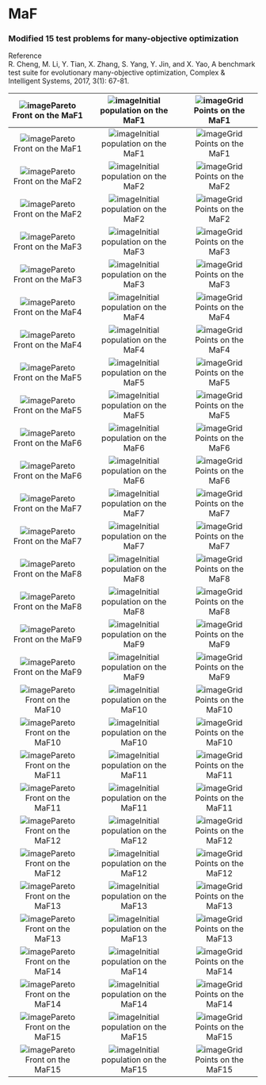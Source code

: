 # MaF  
### Modified 15 test problems for many-objective optimization  
Reference  
R. Cheng, M. Li, Y. Tian, X. Zhang, S. Yang, Y. Jin, and X. Yao, A
benchmark test suite for evolutionary many-objective optimization,
Complex & Intelligent Systems, 2017, 3(1): 67-81.

|![image](../../image/MaF1_M2PF.svg)Pareto Front on the MaF1|![image](../../image/MaF1_M2Init.svg)Initial population on the MaF1|![image](../../image/MaF1_M2Grid.svg)Grid Points on the MaF1|
|:-:|:-:|:-:|
|![image](../../image/MaF1_M3PF.svg)Pareto Front on the MaF1|![image](../../image/MaF1_M3Init.svg)Initial population on the MaF1|![image](../../image/MaF1_M3Grid.svg)Grid Points on the MaF1|
|![image](../../image/MaF2_M2PF.svg)Pareto Front on the MaF2|![image](../../image/MaF2_M2Init.svg)Initial population on the MaF2|![image](../../image/MaF2_M2Grid.svg)Grid Points on the MaF2|
|![image](../../image/MaF2_M3PF.svg)Pareto Front on the MaF2|![image](../../image/MaF2_M3Init.svg)Initial population on the MaF2|![image](../../image/MaF2_M3Grid.svg)Grid Points on the MaF2|
|![image](../../image/MaF3_M2PF.svg)Pareto Front on the MaF3|![image](../../image/MaF3_M2Init.svg)Initial population on the MaF3|![image](../../image/MaF3_M2Grid.svg)Grid Points on the MaF3|
|![image](../../image/MaF3_M3PF.svg)Pareto Front on the MaF3|![image](../../image/MaF3_M3Init.svg)Initial population on the MaF3|![image](../../image/MaF3_M3Grid.svg)Grid Points on the MaF3|
|![image](../../image/MaF4_M2PF.svg)Pareto Front on the MaF4|![image](../../image/MaF4_M2Init.svg)Initial population on the MaF4|![image](../../image/MaF4_M2Grid.svg)Grid Points on the MaF4|
|![image](../../image/MaF4_M3PF.svg)Pareto Front on the MaF4|![image](../../image/MaF4_M3Init.svg)Initial population on the MaF4|![image](../../image/MaF4_M3Grid.svg)Grid Points on the MaF4|
|![image](../../image/MaF5_M2PF.svg)Pareto Front on the MaF5|![image](../../image/MaF5_M2Init.svg)Initial population on the MaF5|![image](../../image/MaF5_M2Grid.svg)Grid Points on the MaF5|
|![image](../../image/MaF5_M3PF.svg)Pareto Front on the MaF5|![image](../../image/MaF5_M3Init.svg)Initial population on the MaF5|![image](../../image/MaF5_M3Grid.svg)Grid Points on the MaF5|
|![image](../../image/MaF6_M2PF.svg)Pareto Front on the MaF6|![image](../../image/MaF6_M2Init.svg)Initial population on the MaF6|![image](../../image/MaF6_M2Grid.svg)Grid Points on the MaF6|
|![image](../../image/MaF6_M3PF.svg)Pareto Front on the MaF6|![image](../../image/MaF6_M3Init.svg)Initial population on the MaF6|![image](../../image/MaF6_M3Grid.svg)Grid Points on the MaF6|
|![image](../../image/MaF7_M2PF.svg)Pareto Front on the MaF7|![image](../../image/MaF7_M2Init.svg)Initial population on the MaF7|![image](../../image/MaF7_M2Grid.svg)Grid Points on the MaF7|
|![image](../../image/MaF7_M3PF.svg)Pareto Front on the MaF7|![image](../../image/MaF7_M3Init.svg)Initial population on the MaF7|![image](../../image/MaF7_M3Grid.svg)Grid Points on the MaF7|
|![image](../../image/MaF8_M2PF.svg)Pareto Front on the MaF8|![image](../../image/MaF8_M2Init.svg)Initial population on the MaF8|![image](../../image/MaF8_M2Grid.svg)Grid Points on the MaF8|
|![image](../../image/MaF8_M3PF.svg)Pareto Front on the MaF8|![image](../../image/MaF8_M3Init.svg)Initial population on the MaF8|![image](../../image/MaF8_M3Grid.svg)Grid Points on the MaF8|
|![image](../../image/MaF9_M2PF.svg)Pareto Front on the MaF9|![image](../../image/MaF9_M2Init.svg)Initial population on the MaF9|![image](../../image/MaF9_M2Grid.svg)Grid Points on the MaF9|
|![image](../../image/MaF9_M3PF.svg)Pareto Front on the MaF9|![image](../../image/MaF9_M3Init.svg)Initial population on the MaF9|![image](../../image/MaF9_M3Grid.svg)Grid Points on the MaF9|
|![image](../../image/MaF10_M2PF.svg)Pareto Front on the MaF10|![image](../../image/MaF10_M2Init.svg)Initial population on the MaF10|![image](../../image/MaF10_M2Grid.svg)Grid Points on the MaF10|
|![image](../../image/MaF10_M3PF.svg)Pareto Front on the MaF10|![image](../../image/MaF10_M3Init.svg)Initial population on the MaF10|![image](../../image/MaF10_M3Grid.svg)Grid Points on the MaF10|
|![image](../../image/MaF11_M2PF.svg)Pareto Front on the MaF11|![image](../../image/MaF11_M2Init.svg)Initial population on the MaF11|![image](../../image/MaF11_M2Grid.svg)Grid Points on the MaF11|
|![image](../../image/MaF11_M3PF.svg)Pareto Front on the MaF11|![image](../../image/MaF11_M3Init.svg)Initial population on the MaF11|![image](../../image/MaF11_M3Grid.svg)Grid Points on the MaF11|
|![image](../../image/MaF12_M2PF.svg)Pareto Front on the MaF12|![image](../../image/MaF12_M2Init.svg)Initial population on the MaF12|![image](../../image/MaF12_M2Grid.svg)Grid Points on the MaF12|
|![image](../../image/MaF12_M3PF.svg)Pareto Front on the MaF12|![image](../../image/MaF12_M3Init.svg)Initial population on the MaF12|![image](../../image/MaF12_M3Grid.svg)Grid Points on the MaF12|
|![image](../../image/MaF13_M2PF.svg)Pareto Front on the MaF13|![image](../../image/MaF13_M2Init.svg)Initial population on the MaF13|![image](../../image/MaF13_M2Grid.svg)Grid Points on the MaF13|
|![image](../../image/MaF13_M3PF.svg)Pareto Front on the MaF13|![image](../../image/MaF13_M3Init.svg)Initial population on the MaF13|![image](../../image/MaF13_M3Grid.svg)Grid Points on the MaF13|
|![image](../../image/MaF14_M2PF.svg)Pareto Front on the MaF14|![image](../../image/MaF14_M2Init.svg)Initial population on the MaF14|![image](../../image/MaF14_M2Grid.svg)Grid Points on the MaF14|
|![image](../../image/MaF14_M3PF.svg)Pareto Front on the MaF14|![image](../../image/MaF14_M3Init.svg)Initial population on the MaF14|![image](../../image/MaF14_M3Grid.svg)Grid Points on the MaF14|
|![image](../../image/MaF15_M2PF.svg)Pareto Front on the MaF15|![image](../../image/MaF15_M2Init.svg)Initial population on the MaF15|![image](../../image/MaF15_M2Grid.svg)Grid Points on the MaF15|
|![image](../../image/MaF15_M3PF.svg)Pareto Front on the MaF15|![image](../../image/MaF15_M3Init.svg)Initial population on the MaF15|![image](../../image/MaF15_M3Grid.svg)Grid Points on the MaF15|
 